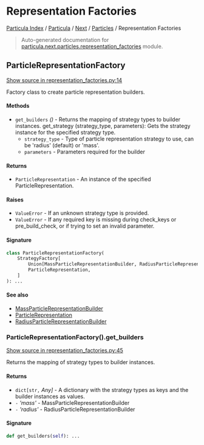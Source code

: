 # Representation Factories

[Particula Index](../../../README.md#particula-index) / [Particula](../../index.md#particula) / [Next](../index.md#next) / [Particles](./index.md#particles) / Representation Factories

> Auto-generated documentation for [particula.next.particles.representation_factories](https://github.com/Gorkowski/particula/blob/main/particula/next/particles/representation_factories.py) module.

## ParticleRepresentationFactory

[Show source in representation_factories.py:14](https://github.com/Gorkowski/particula/blob/main/particula/next/particles/representation_factories.py#L14)

Factory class to create particle representation builders.

#### Methods

- `get_builders` *()* - Returns the mapping of strategy types to builder
instances.
get_strategy (strategy_type, parameters): Gets the strategy instance
for the specified strategy type.
    - `strategy_type` - Type of particle representation strategy to use,
    can be 'radius' (default) or 'mass'.
    - `parameters` - Parameters required for
    the builder

#### Returns

- `ParticleRepresentation` - An instance of the specified
ParticleRepresentation.

#### Raises

- `ValueError` - If an unknown strategy type is provided.
- `ValueError` - If any required key is missing during check_keys or
pre_build_check, or if trying to set an invalid parameter.

#### Signature

```python
class ParticleRepresentationFactory(
    StrategyFactory[
        Union[MassParticleRepresentationBuilder, RadiusParticleRepresentationBuilder],
        ParticleRepresentation,
    ]
): ...
```

#### See also

- [MassParticleRepresentationBuilder](./representation_builders.md#massparticlerepresentationbuilder)
- [ParticleRepresentation](./representation.md#particlerepresentation)
- [RadiusParticleRepresentationBuilder](./representation_builders.md#radiusparticlerepresentationbuilder)

### ParticleRepresentationFactory().get_builders

[Show source in representation_factories.py:45](https://github.com/Gorkowski/particula/blob/main/particula/next/particles/representation_factories.py#L45)

Returns the mapping of strategy types to builder instances.

#### Returns

- `dict[str,` *Any]* - A dictionary with the strategy types as keys and
the builder instances as values.
- `-` *'mass'* - MassParticleRepresentationBuilder
- `-` *'radius'* - RadiusParticleRepresentationBuilder

#### Signature

```python
def get_builders(self): ...
```
